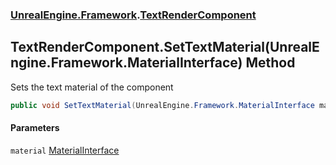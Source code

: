 ### [UnrealEngine.Framework](./UnrealEngine-Framework.md 'UnrealEngine.Framework').[TextRenderComponent](./TextRenderComponent.md 'UnrealEngine.Framework.TextRenderComponent')
## TextRenderComponent.SetTextMaterial(UnrealEngine.Framework.MaterialInterface) Method
Sets the text material of the component  
```csharp
public void SetTextMaterial(UnrealEngine.Framework.MaterialInterface material);
```
#### Parameters
<a name='UnrealEngine-Framework-TextRenderComponent-SetTextMaterial(UnrealEngine-Framework-MaterialInterface)-material'></a>
`material` [MaterialInterface](./MaterialInterface.md 'UnrealEngine.Framework.MaterialInterface')  
  
